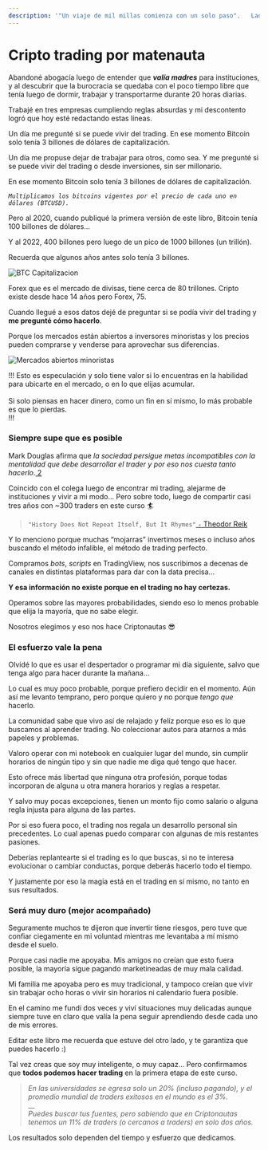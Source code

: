 ```yaml
---
description: '"Un viaje de mil millas comienza con un solo paso".   Lao Tse.'
---
```


# Cripto trading por matenauta

Abandoné abogacía luego de entender que _**valía madres**_ para instituciones, y al descubrir que la burocracia se quedaba con el poco tiempo libre que tenía luego de dormir, trabajar y transportarme durante 20 horas diarias.

Trabajé en tres empresas cumpliendo reglas absurdas y mi descontento logró que hoy esté redactando estas líneas.

Un día me pregunté si se puede vivir del trading. En ese momento Bitcoin solo tenía 3 billones de dólares de capitalización.

Un día me propuse dejar de trabajar para otros, como sea. Y me pregunté si se puede vivir del trading o desde inversiones, sin ser millonario.

En ese momento Bitcoin solo tenía 3 billones de dólares de capitalización.

_`Multiplicamos los bitcoins vigentes por el precio de cada uno en dólares (BTCUSD).`_

Pero al 2020, cuando publiqué la primera versión de este libro, Bitcoin tenía 100 billones de dólares...

Y al 2022, 400 billones pero luego de un pico de 1000 billones (un trillón).

Recuerda que algunos años antes solo tenía 3 billones.

![BTC Capitalizacion](https://user-images.githubusercontent.com/121636966/210031142-ac533acd-16ee-48a9-86dd-cbb57cd6cda2.jpg)

Forex que es el mercado de divisas, tiene cerca de 80 trillones. Cripto existe desde hace 14 años pero Forex, 75.

Cuando llegué a esos datos dejé de preguntar si se podía vivir del trading y **me pregunté cómo hacerlo**.

Porque los mercados están abiertos a inversores minoristas y los precios pueden comprarse y venderse para aprovechar sus diferencias.

![Mercados abiertos minoristas](https://user-images.githubusercontent.com/121636966/210031504-d13dbc1e-b3cf-4ef0-bb37-840a964e3221.jpg)

!!!
Esto es especulación y solo tiene valor si lo encuentras en la habilidad para ubicarte en el mercado, o en lo que elijas acumular.\
\
Si solo piensas en hacer dinero, como un fin en sí mismo, lo más probable es que lo pierdas.\
!!!

### **Siempre supe que es posible**

Mark Douglas afirma que *la sociedad persigue metas incompatibles con la mentalidad que debe desarrollar el trader y por eso nos cuesta tanto hacerlo*.[ 2](https://www.amazon.com/Trading-Zone-Confidence-Discipline-Attitude-ebook/dp/B004H1TBCG)

Coincido con el colega luego de encontrar mi trading, alejarme de instituciones y vivir a mi modo... Pero sobre todo, luego de compartir casi tres años con \~300 traders en este curso 🏄

> `"History Does Not Repeat Itself, But It Rhymes"`[ `-` Theodor Reik](https://quoteinvestigator.com/2014/01/12/history-rhymes/)

Y lo menciono porque muchas “mojarras” invertimos meses o incluso años buscando el método infalible, el método de trading perfecto.

Compramos _bots_, _scripts_ en TradingView, nos suscribimos a decenas de canales en distintas plataformas para dar con la data precisa...

**Y esa información no existe porque en el trading no hay certezas.**

Operamos sobre las mayores probabilidades, siendo eso lo menos probable que elija la mayoría, que no sabe elegir.

Nosotros elegimos y eso nos hace Criptonautas 😎

### El esfuerzo vale la pena

Olvidé lo que es usar el despertador o programar mi día siguiente, salvo que tenga algo para hacer durante la mañana...

Lo cual es muy poco probable, porque prefiero decidir en el momento. Aún así me levanto temprano, pero porque quiero y no porque _tengo que_ hacerlo.

La comunidad sabe que vivo así de relajado y felíz porque eso es lo que buscamos al aprender trading. No coleccionar autos para atarnos a más papeles y problemas.

Valoro operar con mi notebook en cualquier lugar del mundo, sin cumplir horarios de ningún tipo y sin que nadie me diga qué tengo que hacer.

Esto ofrece más libertad que ninguna otra profesión, porque todas incorporan de alguna u otra manera horarios y reglas a respetar.

Y salvo muy pocas excepciones, tienen un monto fijo como salario o alguna regla injusta para alguna de las partes.

Por si eso fuera poco, el trading nos regala un desarrollo personal sin precedentes. Lo cual apenas puedo comparar con algunas de mis restantes pasiones.

Deberías replantearte si el trading es lo que buscas, si no te interesa evolucionar o cambiar conductas, porque deberás hacerlo todo el tiempo.

Y justamente por eso la magia está en el trading en sí mismo, no tanto en sus resultados.

### Será muy duro (mejor acompañado)

Seguramente muchos te dijeron que invertir tiene riesgos, pero tuve que confiar ciegamente en mi voluntad mientras me levantaba a mí mismo desde el suelo.

Porque casi nadie me apoyaba. Mis amigos no creían que esto fuera posible, la mayoría sigue pagando marketineadas de muy mala calidad.

Mi familia me apoyaba pero es muy tradicional, y tampoco creían que vivir sin trabajar ocho horas o vivir sin horarios ni calendario fuera posible.

En el camino me fundí dos veces y viví situaciones muy delicadas aunque siempre tuve en claro que valía la pena seguir aprendiendo desde cada uno de mis errores.

Editar este libro me recuerda que estuve del otro lado, y te garantiza que puedes hacerlo :)

Tal vez creas que soy muy inteligente, o muy capaz... Pero confirmamos que **todos podemos hacer trading** en la primera etapa de este curso.

> _En las universidades se egresa solo un 20% (incluso pagando), y el promedio mundial de traders exitosos en el mundo es el 3%._\
> \_\_\
> _Puedes buscar tus fuentes, pero sabiendo que en Criptonautas tenemos un 11% de traders (o cercanos a traders) en solo dos años._

Los resultados solo dependen del tiempo y esfuerzo que dedicamos.
